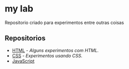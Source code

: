 # my lab
Repositorio criado para experimentos entre outras coisas

## Repositorios

- [HTML](html/) - _Alguns experimentos com HTML._
- [CSS](css/) - _Experimentos usando CSS._
- [JavaScript](javascript/)
